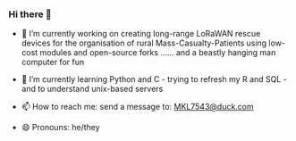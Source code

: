 ### Hi there 👋

- 🔭 I’m currently working on creating long-range LoRaWAN rescue devices for the organisation of rural Mass-Casualty-Patients using low-cost modules and open-source forks ......
     and a beastly hanging man computer for fun 
     
- 🌱 I’m currently learning Python and C - trying to refresh my R and SQL - and to understand unix-based servers

- 📫 How to reach me: send a message to: MKL7543@duck.com
- 😄 Pronouns: he/they
